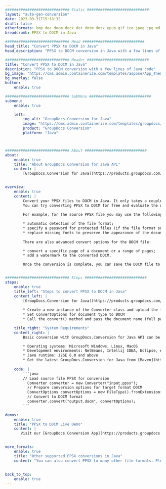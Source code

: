 ```yaml
---
############################# Static ############################
layout: "auto-gen-conversion"
date: 2023-03-31T15:18:32
draft: false
otherformats: bmp doc docm docx dot dotm dotx epub gif ico jpeg jpg md odt ott pdf png psd rtf tex tif tiff txt xps
breadcrumb: PPSX to DOCM in Java

############################# Head ############################
head_title: "Convert PPSX to DOCM in Java"
head_description: "PPSX to DOCM conversion in Java with a few lines of code. Convert over 160 file formats using the GroupDocs document conversion API for Java"

############################# Header ############################
title: "Convert PPSX to DOCM in Java"
description: "PPSX to DOCM conversion with a few lines of Java code"
bg_image: "https://cms.admin.containerize.com/templates/aspose/App_Themes/V3/images/bg/header1.png"
bg_overlay: false
button:
    enable: true

############################# SubMenu ############################
submenu:
    enable: true

    left:
        img_alt: "GroupDocs.Conversion for Java"
        image: "https://cms.admin.containerize.com/templates/groupdocs/images/product-logos/90x90-noborder/groupdocs-conversion-java.png"
        product: "GroupDocs.Conversion"
        platform: "Java"



############################# About ############################
about:
    enable: true
    title: "About GroupDocs.Conversion for Java API"
    content: |
        [GroupDocs.Conversion for Java](https://products.groupdocs.com/conversion/java/) is an advanced file format conversion API for converting between popular image and document formats such as Microsoft Office, OpenDocument, PDF, HTML, email, CAD. and much more with just a few lines of code. The native API automatically detects the formats of the original documents and offers many options for customizing the converted documents. Along with the function of extracting information from a document, it also supports caching of the conversion results to the local disk by default. However, any type of cache storage can be supported by implementing the appropriate interfaces - Amazon S3, Dropbox, Google Drive, Windows Azure, Reddis, or any others.
    

overview:
    enable: true
    content: |
        Convert your PPSX files to DOCM in Java. It only takes a couple of lines of Java code on any platform of your choice, such as Windows, Linux, macOS.
        You can try converting PPSX to DOCM for free and evaluate the quality of the conversion results. Along with simple file conversion scripts, you can try more sophisticated options for loading the PPSX source file and storing the DOCM output. 
        
        For example, for the source PPSX file you may use the following load options:

        * automatic detection of the file format;
        * specify a password for protected files (if the file format supports it);
        * replace missing fonts to preserve the appearance of the document.
        
        There are also advanced convert options for the DOCM file:

        * convert a specific page of a document or a range of pages;
        * add a watermark to the converted DOCM.

        Once the conversion is complete, you can save the DOCM file to your local file path or to any third party storage such as FTP, Amazon S3, Google Drive, Dropbox etc. Please note - to convert PPSX to DOCM, you do not need to install any additional software, such as MS Office, Open Office, Adobe Acrobat Reader etc.


############################# Steps ############################
steps:
    enable: true
    title_left: "Steps to convert PPSX to DOCM in Java"
    content_left: |
        [GroupDocs.Conversion for Java](https://products.groupdocs.com/conversion/java/) allows developers to easily convert PPSX file to DOCM with a few lines of code.
        
        * Create a new instance of the Converter class and upload the file PPSX with the full path
        * Set ConvertOptions for document type to DOCM
        * Call the convert() method and pass the document name (full path) and format (DOCM) as a parameter

    title_right: "System Requirements"
    content_right: |
        Basic conversion with GroupDocs.Conversion for Java API can be done with just a few lines of code. Our APIs are supported on all major platforms and operating systems. Before executing the code below, make sure you have the following prerequisites installed on your system.

        * Operating systems: Microsoft Windows, Linux, MacOS
        * Development environments: NetBeans, Intellij IDEA, Eclipse, etc.
        * Java runtime: J2SE 6.0 and above
        * Get the latest GroupDocs.Conversion for Java from [Maven](https://repository.groupdocs.com/webapp/#/artifacts/browse/tree/General/repo/com/groupdocs/groupdocs-conversion)
         
    code: |
        ```java    
        // Load source file PPSX for conversion
          Converter converter = new Converter("input.ppsx");
          // Prepare conversion options for target format DOCM
          ConvertOptions convertOptions = new FileType().fromExtension("docm").getConvertOptions();
          // Convert to DOCM format
          converter.convert("output.docm", convertOptions);
        ```

demos:
    enable: true
    title: "PPSX to DOCM Live Demo"
    content: |
       Visit our [GroupDocs.Conversion App](https://products.groupdocs.app/conversion/family) website and try PPSX to DOCM conversion now. The free demo has the following benefits
          

more_formats:
    enable: true
    title: "Other supported PPSX conversions in Java"
    content: "You can also convert PPSX to many other file formats. Please see the list below."
       
       
back_to_top:
    enable: true
---
```

